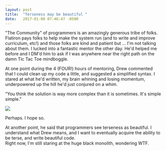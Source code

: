 ```yaml
---
layout: post
title:  "Terseness may be beautiful "
date:   2017-01-08 07:46:47 -0500
---
```



"The Community" of programmers is an amazingly generous tribe of folks.  Flatiron pays folks to help make the system run (and to write and improve curriculum, etc!) and those folks are kind and patient but ... I'm not talking about them.  I lucked into a fantastic mentor the other day.  He'd helped me before and I DM'd him to ask if I was anywhere near the right path on the damn Tic Tac Toe mindboggle.  

At one point during the 4 (FOUR!) hours of mentoring, Drew commented that I could clean up my code a little, and suggested a simplified syntax.   I stared at what he'd written, my brain whining and losing momentum, underpowered up the hill he'd just conjured on a whim.

"You think the solution is way more complex than it is sometimes. It's simple simple."

![](http://i.imgur.com/PVHC1qu.gif)

Perhaps.  I hope so.  

At another point, he said that programmers see terseness as beautiful.  I understand what Drew means, and I want to eventually acquire the ability to be terse, and write beautiful code.  
Right now, I'm still staring at the huge black monolith, wondering WTF.
